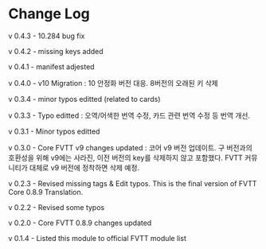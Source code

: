 # Change Log
v 0.4.3 - 10.284 bug fix

v 0.4.2 - missing keys added

v 0.4.1 - manifest adjested

v 0.4.0 - v10 Migration : 10 안정화 버전 대응. 8버전의 오래된 키 삭제

v 0.3.4 - minor typos editted (related to cards)

v 0.3.3 - Typo editted : 오역/어색한 번역 수정, 카드 관련 번역 수정 등 번역 개선.

v 0.3.1 - Minor typos editted

v 0.3.0 - Core FVTT v9 changes updated : 코어 v9 버전 업데이트. 구 버전과의 호환성을 위해 v9에는 사라진, 이전 버전의 key를 삭제하지 않고 포함했다. FVTT 커뮤니티가 대체로 v9 버전에 정착하면 삭제 예정.

v 0.2.3 - Revised missing tags & Edit typos. This is the final version of FVTT Core 0.8.9 Translation.

v 0.2.2 - Revised some typos

v 0.2.0 - Core FVTT 0.8.9 changes updated

v 0.1.4 - Listed this module to official FVTT module list
